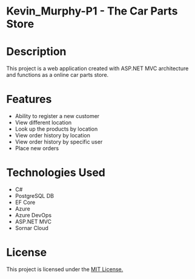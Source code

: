 # Kevin_Murphy-P1 - The Car Parts Store

# Description
This project is a web application created with ASP.NET MVC architecture and functions as a online car parts store.

# Features
- Ability to register a new customer
- View different location
- Look up the products by location
- View order history by location
- View order history by specific user
- Place new orders


# Technologies Used
- C#
- PostgreSQL DB
- EF Core
- Azure 
- Azure DevOps
- ASP.NET MVC
- Sornar Cloud

# License
This project is licensed under the [MIT License.](https://github.com/git/git-scm.com/blob/master/MIT-LICENSE.txt)
